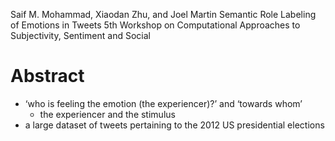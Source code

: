 Saif M. Mohammad, Xiaodan Zhu, and Joel Martin
Semantic Role Labeling of Emotions in Tweets
5th Workshop on Computational Approaches to Subjectivity, Sentiment and Social

# Abstract

* ‘who is feeling the emotion (the experiencer)?’ and ‘towards whom’ 
  * the experiencer and the stimulus
* a large dataset of tweets pertaining to the 2012 US presidential elections
